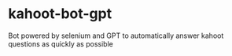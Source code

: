 # kahoot-bot-gpt
Bot powered by selenium and GPT to automatically answer kahoot questions as quickly as possible
